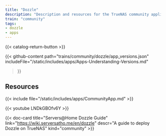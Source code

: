 ```yaml
---
title: "Dozzle"
description: "Description and resources for the TrueNAS community application called Dozzle."
train: "community"
tags:
- dozzle
- apps
---
```


{{< catalog-return-button >}}

{{< github-content 
    path="trains/community/dozzle/app_versions.json"
	includeFile="/static/includes/apps/Apps-Understanding-Versions.md"
>}}

## Resources

{{< include file="/static/includes/apps/CommunityApp.md" >}}

<!-- {{< include file="/static/includes/apps/CommunityPleaseExpand.md" >}} -->

<div class="docs-sections">

{{< youtube LNDkGBOfv6Y >}} 

{{< doc-card title="Servers@Home Dozzle Guide" link="https://wiki.serversatho.me/en/dozzle" descr="A guide to deploy Dozzle on TrueNAS" kind="community" >}}

</div>
